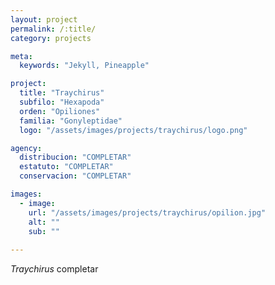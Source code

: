 ```yaml
---
layout: project
permalink: /:title/
category: projects

meta:
  keywords: "Jekyll, Pineapple"

project:
  title: "Traychirus"
  subfilo: "Hexapoda"
  orden: "Opiliones"
  familia: "Gonyleptidae"
  logo: "/assets/images/projects/traychirus/logo.png"

agency:
  distribucion: "COMPLETAR"
  estatuto: "COMPLETAR"
  conservacion: "COMPLETAR"

images:
  - image:
    url: "/assets/images/projects/traychirus/opilion.jpg"
    alt: ""
    sub: ""
  
---
```

<p><i>Traychirus</i> completar </p>
